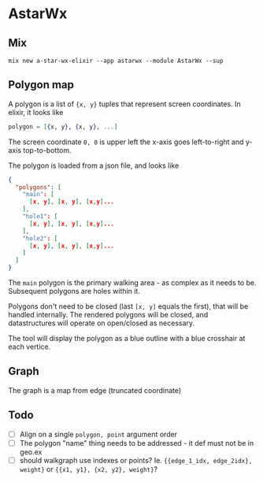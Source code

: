 # AstarWx

## Mix

```
mix new a-star-wx-elixir --app astarwx --module AstarWx --sup
```

## Polygon map

A polygon is a list of `{x, y}` tuples that represent screen
coordinates. In elixir, it looks like

```elixir
polygon = [{x, y}, {x, y}, ...]
```

The screen coordinate `0, 0` is upper left the x-axis goes
left-to-right and y-axis top-to-bottom.

The polygon is loaded from a json file, and looks like

```json
{
  "polygons": [
    "main": [
      [x, y], [x, y], [x,y]...
    ],
    "hole1": [
      [x, y], [x, y], [x,y]...
    ],
    "hole2": [
      [x, y], [x, y], [x,y]...
    ]
  ]
}
```

The `main` polygon is the primary walking area - as complex as it
needs to be. Subsequent polygons are holes within it.

Polygons don't need to be closed (last `[x, y]` equals the first),
that will be handled internally. The rendered polygons will be closed,
and datastructures will operate on open/closed as necessary.

The tool will display the polygon as a blue outline with a blue crosshair
at each vertice.

## Graph

The graph is a map from edge (truncated coordinate)

## Todo

- [ ] Align on a single `polygon, point` argument order
- [ ] The polygon "name" thing needs to be addressed - it def must not be in geo.ex
- [ ] should walkgraph use indexes or points? Ie. `{{edge_1_idx, edge_2idx}, weight}` or `{{x1, y1}, {x2, y2}, weight}`?
